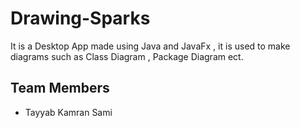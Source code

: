 # Drawing-Sparks
It is a Desktop App made using Java and JavaFx , it is used to make diagrams such as Class Diagram , Package Diagram ect. 

## Team Members
- Tayyab Kamran Sami 
